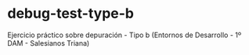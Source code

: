 # debug-test-type-b
Ejercicio práctico sobre depuración - Tipo b (Entornos de Desarrollo - 1º DAM - Salesianos Triana)
